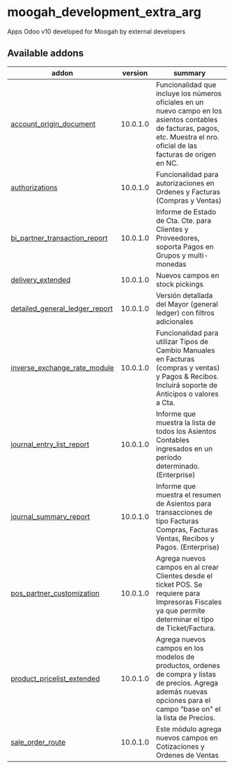 # moogah_development_extra_arg

Apps Odoo v10 developed for Moogah by external developers

[//]: # (addons)
Available addons
----------------
addon | version | summary
--- | --- | ---
[account_origin_document](account_origin_document/) | 10.0.1.0 | Funcionalidad que incluye los números oficiales en un nuevo campo en los asientos contables de facturas, pagos, etc. Muestra el nro. oficial de las facturas de origen en NC. 
[authorizations](authorizations/) | 10.0.1.0 | Funcionalidad para autorizaciones en Ordenes y Facturas (Compras y Ventas)
[bi_partner_transaction_report](bi_partner_transaction_report/) | 10.0.1.0 | Informe de Estado de Cta. Cte. para Clientes y Proveedores, soporta Pagos en Grupos y multi-monedas
[delivery_extended](delivery_extended/) | 10.0.1.0 | Nuevos campos en stock pickings
[detailed_general_ledger_report](detailed_general_ledger_report/) | 10.0.1.0 | Versión detallada del Mayor (general ledger) con filtros adicionales
[inverse_exchange_rate_module](inverse_exchange_rate_modulet/) | 10.0.1.0 | Funcionalidad para utilizar Tipos de Cambio Manuales en Facturas (compras y ventas) y Pagos & Recibos. Incluirá soporte de Anticipos o valores a Cta. 
[journal_entry_list_report](journal_entry_list_report/) | 10.0.1.0 | Informe que muestra la lista de todos los Asientos Contables ingresados en un período determinado. (Enterprise)
[journal_summary_report](journal_summary_report/) | 10.0.1.0 | Informe que muestra el resumen de Asientos para transacciones de tipo Facturas Compras, Facturas Ventas, Recibos y Pagos. (Enterprise)
[pos_partner_customization](pos_partner_customization/) | 10.0.1.0 | Agrega nuevos campos en al crear Clientes desde el ticket POS. Se requiere para Impresoras Fiscales ya que permite determinar el tipo de Ticket/Factura.
[product_pricelist_extended](product_pricelist_extended/) | 10.0.1.0 | Agrega nuevos campos en los modelos de productos, ordenes de compra y listas de precios. Agrega además nuevas opciones para el campo "base on" el la lista de Precios.
[sale_order_route](sale_order_route/) | 10.0.1.0 | Este módulo agrega nuevos campos en Cotizaciones y Ordenes de Ventas
